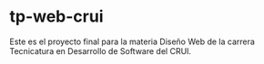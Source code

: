 # tp-web-crui
Este es el proyecto final para la materia Diseño Web de la carrera Tecnicatura en Desarrollo de Software del CRUI.
